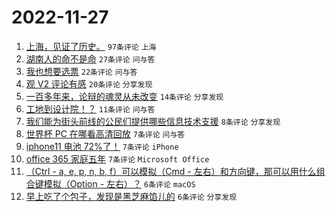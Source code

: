 # 2022-11-27

1. [上海，见证了历史。](https://www.v2ex.com/t/898212) `97条评论` `上海`
1. [湖南人的命不是命](https://www.v2ex.com/t/898209) `27条评论` `问与答`
1. [我也想要选票](https://www.v2ex.com/t/898218) `22条评论` `问与答`
1. [观 V2 评论有感](https://www.v2ex.com/t/898226) `20条评论` `分享发现`
1. [一百多年来，论辩的魂灵从未改变](https://www.v2ex.com/t/898225) `14条评论` `分享发现`
1. [工地到设计院！？](https://www.v2ex.com/t/898204) `11条评论` `问与答`
1. [我们能为街头前线的公民们提供哪些信息技术支援](https://www.v2ex.com/t/898231) `8条评论` `分享发现`
1. [世界杯 PC 在哪看高清回放](https://www.v2ex.com/t/898230) `7条评论` `问与答`
1. [iphone11 电池 72%了！](https://www.v2ex.com/t/898229) `7条评论` `iPhone`
1. [office 365 家庭五年](https://www.v2ex.com/t/898216) `7条评论` `Microsoft Office`
1. [（Ctrl - a, e, p, n, b, f）可以模拟（Cmd - 左右）和方向键，那可以用什么组合键模拟（Option - 左右）？](https://www.v2ex.com/t/898220) `6条评论` `macOS`
1. [早上吃了个包子，发现是黑芝麻馅儿的](https://www.v2ex.com/t/898214) `6条评论` `分享发现`
